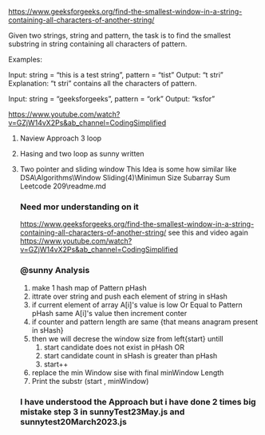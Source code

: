 https://www.geeksforgeeks.org/find-the-smallest-window-in-a-string-containing-all-characters-of-another-string/

Given two strings, string and pattern, the task is to find the smallest substring in string containing all characters of pattern. 

Examples: 

Input: string = “this is a test string”, pattern = “tist” 
Output: “t stri” 
Explanation: “t stri” contains all the characters of pattern.

Input: string = “geeksforgeeks”, pattern = “ork” 
Output: “ksfor”

https://www.youtube.com/watch?v=GZjW14vX2Ps&ab_channel=CodingSimplified 

1. Naview Approach 3 loop
2. Hasing and two loop as sunny written 
3. Two pointer and sliding window 
    This Idea is some how similar like DSA\Algorithms\Window Sliding(4)\Minimun Size Subarray Sum Leetcode 209\readme.md

   ### Need mor understanding on it 
    https://www.geeksforgeeks.org/find-the-smallest-window-in-a-string-containing-all-characters-of-another-string/
    see this and video again 
    https://www.youtube.com/watch?v=GZjW14vX2Ps&ab_channel=CodingSimplified 
    
   ### @sunny Analysis 
    1. make 1 hash map of  Pattern pHash
    2. ittrate over string and push each element of string in sHash 
    3. if current element of array A[i]'s value is low Or Equal to Pattern pHash same A[i]'s value then increment conter 
    4. if counter and pattern length are same {that means anagram present in sHash}
    5. then we will decrese the window size from left{start} untill 
        1. start candidate does not exist in pHash OR 
        2. start candidate count in sHash is greater than pHash  
        3. start++
    6. replace the min Window sise with final minWindow Length
    7. Print the substr (start , minWindow)

   ### I have understood the Approach but i have done 2 times big mistake step 3 in sunnyTest23May.js and sunnytest20March2023.js
    
